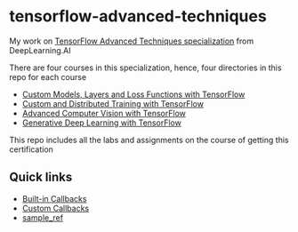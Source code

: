 # tensorflow-advanced-techniques
My work on [TensorFlow Advanced Techniques specialization](https://www.coursera.org/specializations/tensorflow-advanced-techniques) from DeepLearning.AI

There are four courses in this specialization, hence, four directories in this repo for each course
- [Custom Models, Layers and Loss Functions with TensorFlow](https://www.coursera.org/learn/custom-models-layers-loss-functions-with-tensorflow?specialization=tensorflow-advanced-techniques)
- [Custom and Distributed Training with TensorFlow](https://www.coursera.org/learn/custom-distributed-training-with-tensorflow?specialization=tensorflow-advanced-techniques)
- [Advanced Computer Vision with TensorFlow](https://www.coursera.org/learn/advanced-computer-vision-with-tensorflow?specialization=tensorflow-advanced-techniques)
- [Generative Deep Learning with TensorFlow](https://www.coursera.org/learn/generative-deep-learning-with-tensorflow?specialization=tensorflow-advanced-techniques)

This repo includes all the labs and assignments on the course of getting this certification

## Quick links

- [Built-in Callbacks](https://github.com/Imokut/tensorflow-advanced-techniques/blob/main/Course%201%20-%20Custom%20Models%2C%20Layers%20and%20Loss%20Functions/Week%205%20-%20Callbacks/Lab%201/C1_W5_Lab_1_exploring-callbacks.ipynb)
- [Custom Callbacks](https://github.com/Imokut/tensorflow-advanced-techniques/blob/main/Course%201%20-%20Custom%20Models%2C%20Layers%20and%20Loss%20Functions/Week%205%20-%20Callbacks/Lab%202/C1_W5_Lab_2_custom-callbacks.ipynb)
- [sample_ref](important.md)
